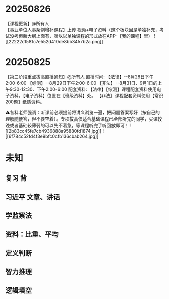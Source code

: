 
# 20250826
【课程更新】@所有人  
【事业单位人事条例增补课程】上传 视频+电子资料（这个板块因是单独补充，考试没考但新大纲上面有，所以以单独课程的形式放在APP-【我的课程】里）
![[22222c1581c7e552d410de8bb3457b2a.png]]

# 20250825
【第三阶段重点拔高直播通知】@所有人 
直播时间: 
【法律】--8月28日下午2:00-6:00
【综测】--8月29日下午2:00-6:00
【非法】--8月31日、9月1日的上午9:30-12:30、下午2:00-6:00
配套资料: 
【法律】【综测】课程配套资料使用电子资料。【电子资料】位置在【班级资料】处。 
【非法】课程配套资料使用【常识200题】纸质资料。

⚠各科老师强调：听课前必须提前将讲义浏览一遍，把问题答案写好（按自己的理解随便答，但不要空着）。专项拔高仅适合基础课程已全部听完的同学，买课较晚或者基础较薄弱的可以先不着急，等课程听完了听回放即可！
![[2b83cc45fe7cb4936888a95880fd1874.jpg]]
![[6f784c52fd4f3e9bfc0cfb136cbab264.jpg]]

# 未知
## 复习 背
## 习近平 文章、讲话

## 学监察法

## 资料：比重、平均
## 定义判断
## 智力推理
## 逻辑填空
